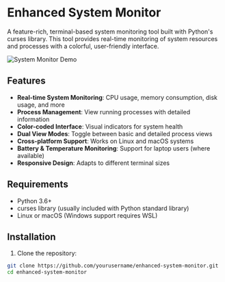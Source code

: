 # Enhanced System Monitor

A feature-rich, terminal-based system monitoring tool built with Python's curses library. This tool provides real-time monitoring of system resources and processes with a colorful, user-friendly interface.

![System Monitor Demo](https://via.placeholder.com/800x400?text=Enhanced+System+Monitor+Demo)

## Features

- **Real-time System Monitoring**: CPU usage, memory consumption, disk usage, and more
- **Process Management**: View running processes with detailed information
- **Color-coded Interface**: Visual indicators for system health
- **Dual View Modes**: Toggle between basic and detailed process views
- **Cross-platform Support**: Works on Linux and macOS systems
- **Battery & Temperature Monitoring**: Support for laptop users (where available)
- **Responsive Design**: Adapts to different terminal sizes

## Requirements

- Python 3.6+
- curses library (usually included with Python standard library)
- Linux or macOS (Windows support requires WSL)

## Installation

1. Clone the repository:
```bash
git clone https://github.com/yourusername/enhanced-system-monitor.git
cd enhanced-system-monitor
